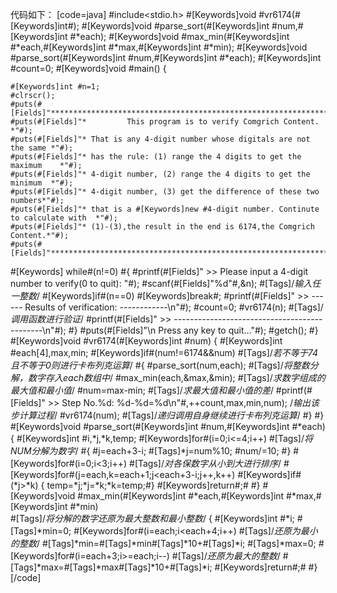 代码如下：
[code=java]
#include<stdio.h>
#[Keywords]void #vr6174(#[Keywords]int#);
#[Keywords]void #parse_sort(#[Keywords]int #num,#[Keywords]int #*each);
#[Keywords]void #max_min(#[Keywords]int #*each,#[Keywords]int #*max,#[Keywords]int #*min);
#[Keywords]void #parse_sort(#[Keywords]int #num,#[Keywords]int #*each);
#[Keywords]int #count=0;
#[Keywords]void #main()
{

    #[Keywords]int #n=1;
    #clrscr();
    #puts(#[Fields]"**************************************************************"#);
    #puts(#[Fields]"*         This program is to verify Comgrich Content.        *"#);
    #puts(#[Fields]"* That is any 4-digit number whose digitals are not the same *"#);
    #puts(#[Fields]"* has the rule: (1) range the 4 digits to get the maximum    *"#);
    #puts(#[Fields]"* 4-digit number, (2) range the 4 digits to get the minimum  *"#);
    #puts(#[Fields]"* 4-digit number, (3) get the difference of these two numbers*"#);
    #puts(#[Fields]"* that is a #[Keywords]new #4-digit number. Continute to calculate with  *"#);
    #puts(#[Fields]"* (1)-(3),the result in the end is 6174,the Comgrich Content.*"#);
    #puts(#[Fields]"**************************************************************"#);
   #[Keywords] while#(n!=0)
    #{
	    #printf(#[Fields]" >> Please input a 4-digit number to verify(0 to quit): "#);
	    #scanf(#[Fields]"%d"#,&n);      #[Tags]/*输入任一整数*/
	    #[Keywords]if#(n==0)
		#[Keywords]break#;
	    #printf(#[Fields]" >> ------ Results of verification: ------------\n"#);
	    #count=0;
	    #vr6174(n);           #[Tags]/*调用函数进行验证*/
	    #printf(#[Fields]" >> ---------------------------------------------\n"#);
    #}
    #puts(#[Fields]"\n Press any key to quit..."#);
    #getch();
#}
#[Keywords]void #vr6174(#[Keywords]int #num)
{
    #[Keywords]int #each[4],max,min;
    #[Keywords]if#(num!=6174&&num)    #[Tags]/*若不等于74且不等于0则进行卡布列克运算*/
    #{
        #parse_sort(num,each);         #[Tags]/*将整数分解，数字存入each数组中*/
        #max_min(each,&max,&min);      #[Tags]/*求数字组成的最大值和最小值*/
        #num=max-min;          #[Tags]/*求最大值和最小值的差*/
        #printf(#[Fields]" >> Step No.%d:  %d-%d=%d\n"#,++count,max,min,num); /*输出该步计算过程*/
        #vr6174(num);         #[Tags]/*递归调用自身继续进行卡布列克运算*/
    #}
#}
#[Keywords]void #parse_sort(#[Keywords]int #num,#[Keywords]int #*each)
{
    #[Keywords]int #i,*j,*k,temp;
    #[Keywords]for#(i=0;i<=4;i++)         #[Tags]/*将NUM分解为数字*/
    #{
        #j=each+3-i;
        #[Tags]*j=num%10;
        #num/=10;
    #}
    #[Keywords]for#(i=0;i<3;i++)     #[Tags]/*对各保数字从小到大进行排序*/
        #[Keywords]for#(j=each,k=each+1;j<each+3-i;j++,k++)
            #[Keywords]if#(*j>*k) { temp=*j;*j=*k;*k=temp;#}
    #[Keywords]return#;#
#}
#[Keywords]void #max_min(#[Keywords]int #*each,#[Keywords]int #*max,#[Keywords]int #*min)    
#[Tags]/*将分解的数字还原为最大整数和最小整数*/
{
    #[Keywords]int #*i;
    #[Tags]*min=0;
    #[Keywords]for#(i=each;i<each+4;i++)     #[Tags]/*还原为最小的整数*/
        #[Tags]*min=#[Tags]*min#[Tags]*10+#[Tags]*i;
    #[Tags]*max=0;
    #[Keywords]for#(i=each+3;i>=each;i--)    #[Tags]/*还原为最大的整数*/
        #[Tags]*max=#[Tags]*max#[Tags]*10+#[Tags]*i;
    #[Keywords]return#;#
#}
[/code]